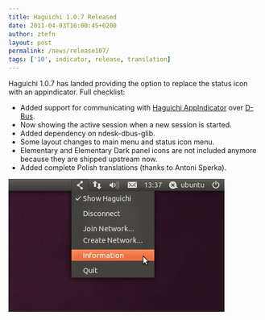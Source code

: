 ```yaml
---
title: Haguichi 1.0.7 Released
date: 2011-04-03T16:00:45+0200
author: ztefn
layout: post
permalink: /news/release107/
tags: ['10', indicator, release, translation]
---
```

Haguichi 1.0.7 has landed providing the option to replace the status icon with an appindicator. Full checklist:

  * Added support for communicating with <a href="https://launchpad.net/haguichi-indicator" target="_blank">Haguichi AppIndicator</a> over <a href="https://en.wikipedia.org/wiki/D-Bus" target="_blank">D-Bus</a>.
  * Now showing the active session when a new session is started.
  * Added dependency on ndesk-dbus-glib.
  * Some layout changes to main menu and status icon menu.
  * Elementary and Elementary Dark panel icons are not included anymore because they are shipped upstream now.
  * Added complete Polish translations (thanks to Antoni Sperka).

<img class="aligncenter" title="Haguichi AppIndicator" src="/resources/107-haguichi-appindicator.png" alt="" width="429" height="264" />
